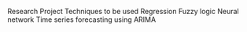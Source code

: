 Research Project 
Techniques to be used 
Regression
Fuzzy logic
Neural network
Time series forecasting using ARIMA
